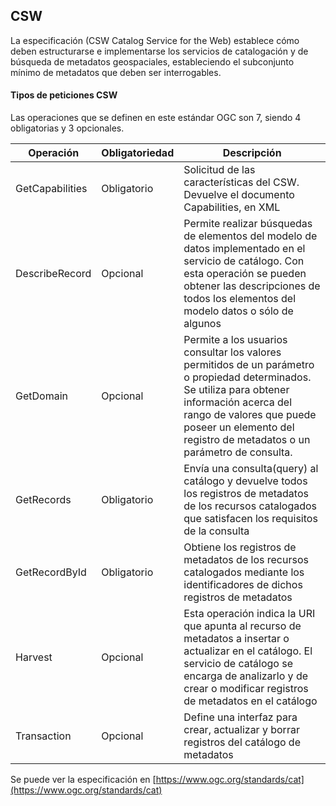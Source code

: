 ## CSW

La especificación (CSW Catalog Service for the Web) establece cómo deben estructurarse e implementarse los servicios de catalogación y de búsqueda de metadatos geospaciales, estableciendo el subconjunto mínimo de metadatos que deben ser interrogables.

#### Tipos de peticiones CSW

Las operaciones que se definen en este estándar OGC son 7, siendo 4 obligatorias y 3 opcionales.

| Operación       | Obligatoriedad | Descripción                                                                                                                                                                                                                                          |
|-----------------|----------------|------------------------------------------------------------------------------------------------------------------------------------------------------------------------------------------------------------------------------------------------------|
| GetCapabilities | Obligatorio    | Solicitud de las características del CSW. Devuelve el documento Capabilities, en XML                                                                                                                                                                 |
| DescribeRecord  | Opcional       | Permite realizar búsquedas de elementos del modelo de datos implementado en el servicio de catálogo. Con esta operación se pueden obtener las descripciones de todos los elementos del modelo datos o sólo de algunos                                |
| GetDomain       | Opcional       | Permite a los usuarios consultar los valores permitidos de un parámetro o propiedad determinados. Se utiliza para obtener información acerca del rango de valores que puede poseer un elemento del registro de metadatos o un parámetro de consulta. |
| GetRecords      | Obligatorio    | Envía una consulta(query) al catálogo y devuelve todos los registros de metadatos de los recursos catalogados que satisfacen los requisitos de la consulta                                                                                           |
| GetRecordById   | Obligatorio    | Obtiene los registros de metadatos de los recursos catalogados mediante los identificadores de dichos registros de metadatos                                                                                                                         |
| Harvest         | Opcional       | Esta operación indica la URI que apunta al recurso de metadatos a insertar o actualizar en el catálogo. El servicio de catálogo se encarga de analizarlo y de crear o modificar registros de metadatos en el catálogo                                |
| Transaction     | Opcional       | Define una interfaz para crear, actualizar y borrar registros del catálogo de metadatos                                                                                                                                                              |

Se puede ver la especificación en [https://www.ogc.org/standards/cat](https://www.ogc.org/standards/cat)

